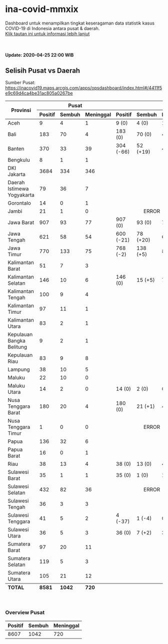 # ina-covid-mmxix
Dashboard untuk menampilkan tingkat keseragaman data statistik kasus COVID-19 di Indonesia antara pusat & daerah. \
[Klik tautan ini untuk informasi lebih lanjut](INFO.md)

<br>

#### Update: 2020-04-25 22:00 WIB
## Selisih Pusat vs Daerah
Sumber Pusat: https://inacovid19.maps.arcgis.com/apps/opsdashboard/index.html#/4411f5e9c69d4ca4be31ac805a0267be
<table>
    <thead>
        <tr>
            <th rowspan=2 style="text-align:center">Provinsi</th>
            <th colspan=3 style="text-align:center">Pusat</th>
            <th colspan=4 style="text-align:center">Daerah</th>
        </tr>
        <tr>
            <th>Positif</th>
            <th>Sembuh</th>
            <th>Meninggal</th>
            <th>Positif</th>
            <th>Sembuh</th>
            <th>Meninggal</th>
            <th>Sumber</th>
        </tr>
    </thead>
    <tbody>
        <tr><td class="province">Aceh</td><td class="national-positive">9</td><td class="national-recover">4</td><td class="national-dead">1</td><td class="regional-positive">9 <span class="diff-positive">(0)</span></td><td class="regional-recover">4 <span class="diff-recover">(0)</span></td><td class="regional-dead">1 <span class="diff-dead">(0)</span></td><td class="regional-source"><a href="https://covid19.acehprov.go.id">https://covid19.acehprov.go.id</a></td></tr>
        <tr><td class="province">Bali</td><td class="national-positive">183</td><td class="national-recover">70</td><td class="national-dead">4</td><td class="regional-positive">183 <span class="diff-positive">(0)</span></td><td class="regional-recover">70 <span class="diff-recover">(0)</span></td><td class="regional-dead">4 <span class="diff-dead">(0)</span></td><td class="regional-source"><a href="https://infocorona.baliprov.go.id">https://infocorona.baliprov.go.id</a></td></tr>
        <tr><td class="province">Banten</td><td class="national-positive">370</td><td class="national-recover">33</td><td class="national-dead">39</td><td class="regional-positive">304 <span class="diff-positive">(-66)</span></td><td class="regional-recover">52 <span class="diff-recover">(+19)</span></td><td class="regional-dead">43 <span class="diff-dead">(+4)</span></td><td class="regional-source"><a href="https://infocorona.bantenprov.go.id">https://infocorona.bantenprov.go.id</a></td></tr>
        <tr><td class="province">Bengkulu</td><td class="national-positive">8</td><td class="national-recover">1</td><td class="national-dead">1</td><td class="regional-unknown" colspan=4></td></tr>
        <tr><td class="province">DKI Jakarta</td><td class="national-positive">3684</td><td class="national-recover">334</td><td class="national-dead">346</td><td class="regional-unknown" colspan=4></td></tr>
        <tr><td class="province">Daerah Istimewa Yogyakarta</td><td class="national-positive">79</td><td class="national-recover">36</td><td class="national-dead">7</td><td class="regional-unknown" colspan=4></td></tr>
        <tr><td class="province">Gorontalo</td><td class="national-positive">14</td><td class="national-recover">0</td><td class="national-dead">1</td><td class="regional-unknown" colspan=4></td></tr>
        <tr><td class="province">Jambi</td><td class="national-positive">21</td><td class="national-recover">1</td><td class="national-dead">0</td><td class="regional-error" colspan=3 style="text-align:center">ERROR</td><td class="regional-source"><a href="http://corona.jambiprov.go.id">http://corona.jambiprov.go.id</a></td></tr>
        <tr><td class="province">Jawa Barat</td><td class="national-positive">907</td><td class="national-recover">93</td><td class="national-dead">77</td><td class="regional-positive">907 <span class="diff-positive">(0)</span></td><td class="regional-recover">93 <span class="diff-recover">(0)</span></td><td class="regional-dead">77 <span class="diff-dead">(0)</span></td><td class="regional-source"><a href="https://pikobar.jabarprov.go.id">https://pikobar.jabarprov.go.id</a></td></tr>
        <tr><td class="province">Jawa Tengah</td><td class="national-positive">621</td><td class="national-recover">58</td><td class="national-dead">54</td><td class="regional-positive">600 <span class="diff-positive">(-21)</span></td><td class="regional-recover">78 <span class="diff-recover">(+20)</span></td><td class="regional-dead">64 <span class="diff-dead">(+10)</span></td><td class="regional-source"><a href="https://corona.jatengprov.go.id">https://corona.jatengprov.go.id</a></td></tr>
        <tr><td class="province">Jawa Timur</td><td class="national-positive">770</td><td class="national-recover">133</td><td class="national-dead">75</td><td class="regional-positive">768 <span class="diff-positive">(-2)</span></td><td class="regional-recover">138 <span class="diff-recover">(+5)</span></td><td class="regional-dead">86 <span class="diff-dead">(+11)</span></td><td class="regional-source"><a href="https://infocovid19.jatimprov.go.id">https://infocovid19.jatimprov.go.id</a></td></tr>
        <tr><td class="province">Kalimantan Barat</td><td class="national-positive">51</td><td class="national-recover">7</td><td class="national-dead">3</td><td class="regional-unknown" colspan=4></td></tr>
        <tr><td class="province">Kalimantan Selatan</td><td class="national-positive">146</td><td class="national-recover">10</td><td class="national-dead">6</td><td class="regional-positive">146 <span class="diff-positive">(0)</span></td><td class="regional-recover">15 <span class="diff-recover">(+5)</span></td><td class="regional-dead">7 <span class="diff-dead">(+1)</span></td><td class="regional-source"><a href="https://corona.kalselprov.go.id">https://corona.kalselprov.go.id</a></td></tr>
        <tr><td class="province">Kalimantan Tengah</td><td class="national-positive">100</td><td class="national-recover">9</td><td class="national-dead">4</td><td class="regional-unknown" colspan=4></td></tr>
        <tr><td class="province">Kalimantan Timur</td><td class="national-positive">97</td><td class="national-recover">11</td><td class="national-dead">1</td><td class="regional-unknown" colspan=4></td></tr>
        <tr><td class="province">Kalimantan Utara</td><td class="national-positive">83</td><td class="national-recover">2</td><td class="national-dead">1</td><td class="regional-unknown" colspan=4></td></tr>
        <tr><td class="province">Kepulauan Bangka Belitung</td><td class="national-positive">9</td><td class="national-recover">2</td><td class="national-dead">1</td><td class="regional-unknown" colspan=4></td></tr>
        <tr><td class="province">Kepulauan Riau</td><td class="national-positive">83</td><td class="national-recover">9</td><td class="national-dead">8</td><td class="regional-unknown" colspan=4></td></tr>
        <tr><td class="province">Lampung</td><td class="national-positive">38</td><td class="national-recover">10</td><td class="national-dead">5</td><td class="regional-unknown" colspan=4></td></tr>
        <tr><td class="province">Maluku</td><td class="national-positive">22</td><td class="national-recover">10</td><td class="national-dead">0</td><td class="regional-unknown" colspan=4></td></tr>
        <tr><td class="province">Maluku Utara</td><td class="national-positive">14</td><td class="national-recover">2</td><td class="national-dead">0</td><td class="regional-positive">14 <span class="diff-positive">(0)</span></td><td class="regional-recover">2 <span class="diff-recover">(0)</span></td><td class="regional-dead">0 <span class="diff-dead">(0)</span></td><td class="regional-source"><a href="http://corona.malutprov.go.id">http://corona.malutprov.go.id</a></td></tr>
        <tr><td class="province">Nusa Tenggara Barat</td><td class="national-positive">180</td><td class="national-recover">20</td><td class="national-dead">4</td><td class="regional-positive">180 <span class="diff-positive">(0)</span></td><td class="regional-recover">21 <span class="diff-recover">(+1)</span></td><td class="regional-dead">4 <span class="diff-dead">(0)</span></td><td class="regional-source"><a href="https://corona.ntbprov.go.id">https://corona.ntbprov.go.id</a></td></tr>
        <tr><td class="province">Nusa Tenggara Timur</td><td class="national-positive">1</td><td class="national-recover">0</td><td class="national-dead">0</td><td class="regional-error" colspan=3 style="text-align:center">ERROR</td><td class="regional-source"><a href="https://covid19.nttprov.go.id">https://covid19.nttprov.go.id</a></td></tr>
        <tr><td class="province">Papua</td><td class="national-positive">136</td><td class="national-recover">32</td><td class="national-dead">6</td><td class="regional-unknown" colspan=4></td></tr>
        <tr><td class="province">Papua Barat</td><td class="national-positive">16</td><td class="national-recover">0</td><td class="national-dead">1</td><td class="regional-unknown" colspan=4></td></tr>
        <tr><td class="province">Riau</td><td class="national-positive">38</td><td class="national-recover">13</td><td class="national-dead">4</td><td class="regional-positive">38 <span class="diff-positive">(0)</span></td><td class="regional-recover">13 <span class="diff-recover">(0)</span></td><td class="regional-dead">4 <span class="diff-dead">(0)</span></td><td class="regional-source"><a href="https://corona.riau.go.id">https://corona.riau.go.id</a></td></tr>
        <tr><td class="province">Sulawesi Barat</td><td class="national-positive">35</td><td class="national-recover">1</td><td class="national-dead">1</td><td class="regional-positive">35 <span class="diff-positive">(0)</span></td><td class="regional-recover">1 <span class="diff-recover">(0)</span></td><td class="regional-dead">1 <span class="diff-dead">(0)</span></td><td class="regional-source"><a href="https://covid19.sulbarprov.go.id">https://covid19.sulbarprov.go.id</a></td></tr>
        <tr><td class="province">Sulawesi Selatan</td><td class="national-positive">432</td><td class="national-recover">82</td><td class="national-dead">36</td><td class="regional-error" colspan=3 style="text-align:center">ERROR</td><td class="regional-source"><a href="https://covid19.sulselprov.go.id">https://covid19.sulselprov.go.id</a></td></tr>
        <tr><td class="province">Sulawesi Tengah</td><td class="national-positive">36</td><td class="national-recover">3</td><td class="national-dead">3</td><td class="regional-unknown" colspan=4></td></tr>
        <tr><td class="province">Sulawesi Tenggara</td><td class="national-positive">41</td><td class="national-recover">5</td><td class="national-dead">2</td><td class="regional-positive">4 <span class="diff-positive">(-37)</span></td><td class="regional-recover">1 <span class="diff-recover">(-4)</span></td><td class="regional-dead">0 <span class="diff-dead">(-2)</span></td><td class="regional-source"><a href="https://dinkes.sultraprov.go.id">https://dinkes.sultraprov.go.id</a></td></tr>
        <tr><td class="province">Sulawesi Utara</td><td class="national-positive">36</td><td class="national-recover">5</td><td class="national-dead">3</td><td class="regional-positive">36 <span class="diff-positive">(0)</span></td><td class="regional-recover">7 <span class="diff-recover">(+2)</span></td><td class="regional-dead">3 <span class="diff-dead">(0)</span></td><td class="regional-source"><a href="https://corona.sulutprov.go.id">https://corona.sulutprov.go.id</a></td></tr>
        <tr><td class="province">Sumatera Barat</td><td class="national-positive">97</td><td class="national-recover">20</td><td class="national-dead">11</td><td class="regional-unknown" colspan=4></td></tr>
        <tr><td class="province">Sumatera Selatan</td><td class="national-positive">119</td><td class="national-recover">5</td><td class="national-dead">3</td><td class="regional-unknown" colspan=4></td></tr>
        <tr><td class="province">Sumatera Utara</td><td class="national-positive">105</td><td class="national-recover">21</td><td class="national-dead">12</td><td class="regional-unknown" colspan=4></td></tr>
    </tbody>
    <tfoot>
        <tr>
            <td><b>TOTAL</b></td>
            <td><b>8581</b></td>
            <td><b>1042</b></td>
            <td><b>720</b></td>
            <td colspan=4></td>
        </tr>
    </tfoot>
</table>
<br>

### Overview Pusat
| Positif | Sembuh | Meninggal |
|--|--|--|
| 8607 | 1042 | 720 |